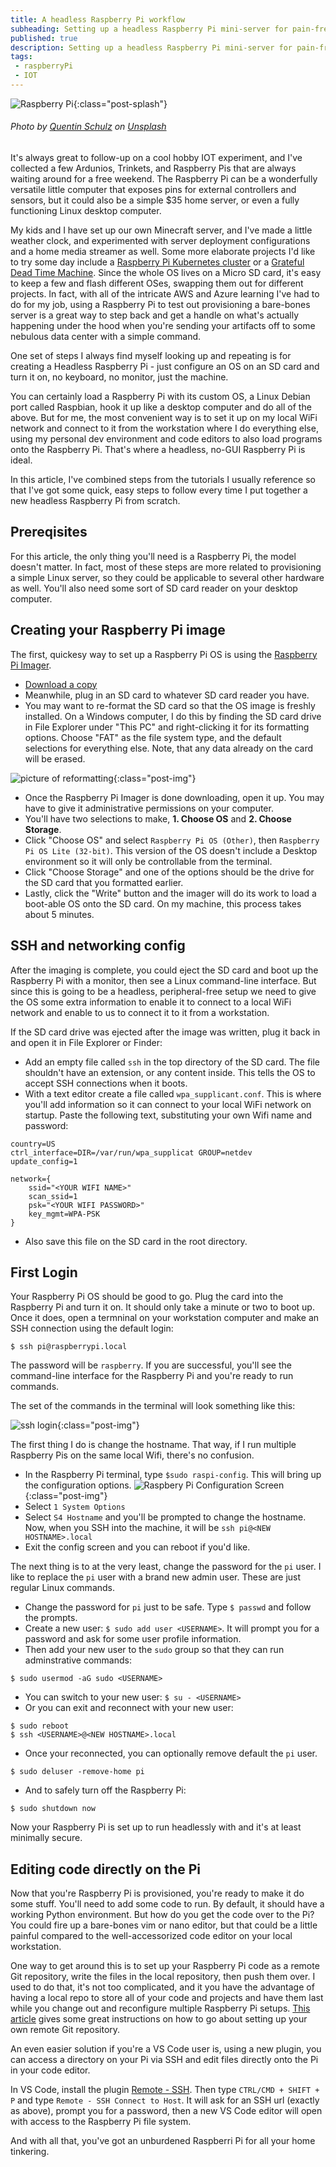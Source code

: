 ```yaml
---
title: A headless Raspberry Pi workflow
subheading: Setting up a headless Raspberry Pi mini-server for pain-free, peripheral-free programming
published: true
description: Setting up a headless Raspberry Pi mini-server for pain-free, peripheral-free programming
tags: 
 - raspberryPi
 - IOT 
---
```


![Raspberry Pi](/assets/img/rpi/rpi.jpg){:class="post-splash"}
###### Photo by [Quentin Schulz](https://unsplash.com/@0leil) on [Unsplash](https://unsplash.com/photos/51nYPDEafWc)

It's always great to follow-up on a cool hobby IOT experiment, and I've collected a few Ardunios, Trinkets, and Raspberry Pis that are always waiting around for a free weekend. The Raspberry Pi can be a wonderfully versatile little computer that exposes pins for external controllers and sensors, but it could also be a simple $35 home server, or even a fully functioning Linux desktop computer. 

My kids and I have set up our own Minecraft server, and I've made a little weather clock, and experimented with server deployment configurations and a home media streamer as well. Some more elaborate projects I'd like to try some day include a [Raspberry Pi Kubernetes cluster](https://ubuntu.com/tutorials/how-to-kubernetes-cluster-on-raspberry-pi#1-overview) or a [Grateful Dead Time Machine](https://www.gratefuldeadtimemachine.com/build-your-own). Since the whole OS lives on a Micro SD card, it's easy to keep a few and flash different OSes, swapping them out for different projects. In fact, with all of the intricate AWS and Azure learning I've had to do for my job, using a Raspberry Pi to test out provisioning a bare-bones server is a great way to step back and get a handle on what's actually happening under the hood when you're sending your artifacts off to some nebulous data center with a simple command.

One set of steps I always find myself looking up and repeating is for creating a Headless Raspberry Pi - just configure an OS on an SD card and turn it on, no keyboard, no monitor, just the machine.

 You can certainly load a Raspberry Pi with its custom OS, a Linux Debian port called Raspbian, hook it up like a desktop computer and do all of the above. But for me, the most convenient way is to set it up on my local WiFi network and connect to it from the workstation where I do everything else, using my personal dev environment and code editors to also load programs onto the Raspberry Pi. That's where a headless, no-GUI Raspberry Pi is ideal.

In this article, I've combined steps from the tutorials I usually reference so that I've got some quick, easy steps to follow every time I put together a new headless Raspberry Pi from scratch.

## Prereqisites

For this article, the only thing you'll need is a Raspberry Pi, the model doesn't matter. In fact, most of these steps are more related to provisioning a simple Linux server, so they could be applicable to several other hardware as well. You'll also need some sort of SD card reader on your desktop computer.

## Creating your Raspberry Pi image

The first, quickesy way to set up a Raspberry Pi OS is using the [Raspberry Pi Imager](https://www.raspberrypi.com/software/). 

- [Download a copy](https://www.raspberrypi.com/software/)
- Meanwhile, plug in an SD card to whatever SD card reader you have. 
- You may want to re-format the SD card so that the OS image is freshly installed. On a Windows computer, I do this by finding the SD card drive in File Explorer under "This PC" and right-clicking it for its formatting options. Choose "FAT" as the file system type, and the default selections for everything else. Note, that any data already on the card will be erased.

![picture of reformatting](/assets/img/rpi/rpi-reformatting-screen.png){:class="post-img"}

- Once the Raspberry Pi Imager is done downloading, open it up. You may have to give it administrative permissions on your computer.
- You'll have two selections to make, __1. Choose OS__ and __2. Choose Storage__.
- Click "Choose OS" and select `Raspberry Pi OS (Other)`, then `Raspberry Pi OS Lite (32-bit)`. This version of the OS doesn't include a Desktop environment so it will only be controllable from the terminal.
- Click "Choose Storage" and one of the options should be the drive for the SD card that you formatted earlier.
- Lastly, click the "Write" button and the imager will do its work to load a boot-able OS onto the SD card. On my machine, this process takes about 5 minutes.

## SSH and networking config

After the imaging is complete, you could eject the SD card and boot up the Raspberry Pi with a monitor, then see a Linux command-line interface. But since this is going to be a headless, peripheral-free setup we need to give the OS some extra information to enable it to connect to a local WiFi network and enable to us to connect it to it from a workstation.

If the SD card drive was ejected after the image was written, plug it back in and open it in File Explorer or Finder:

 - Add an empty file called `ssh` in the top directory of the SD card. The file shouldn't have an extension, or any content inside. This tells the OS to accept SSH connections when it boots.
 - With a text editor create a file called `wpa_supplicant.conf`. This is where you'll add information so it can connect to your local WiFi network on startup. Paste the following text, substituting your own Wifi name and password:

```
country=US
ctrl_interface=DIR=/var/run/wpa_supplicat GROUP=netdev
update_config=1

network={
	ssid="<YOUR WIFI NAME>"
	scan_ssid=1
	psk="<YOUR WIFI PASSWORD>"
	key_mgmt=WPA-PSK
}
 ```
 - Also save this file on the SD card in the root directory.

## First Login

 Your Raspberry Pi OS should be good to go. Plug the card into the Raspberry Pi and turn it on. It should only take a minute or two to boot up. Once it does, open a termninal on your workstation computer and make an SSH connection using the default login:
```
$ ssh pi@raspberrypi.local
```
 The password will be `raspberry`. If you are successful, you'll see the command-line interface for the Raspberry Pi and you're ready to run commands.

 The set of the commands in the terminal will look something like this:

![ssh login](/assets/img/rpi/rpi-ssh-login.png){:class="post-img"}

 The first thing I do is change the hostname. That way, if I run multiple Raspberry Pis on the same local Wifi, there's no confusion. 

  - In the Raspberry Pi terminal, type `$sudo raspi-config`. This will bring up the configuration options.
![Raspbery Pi Configuration Screen](/assets/img/rpi/rpi-raspi-config.png){:class="post-img"}
 - Select `1 System Options`
 - Select `S4 Hostname` and you'll be prompted to change the hostname. Now, when you SSH into the machine, it will be `ssh pi@<NEW HOSTNAME>.local`
 - Exit the config screen and you can reboot if you'd like.

 The next thing is to at the very least, change the password for the `pi` user. I like to replace the `pi` user with a brand new admin user. These are just regular Linux commands.

 - Change the password for `pi` just to be safe. Type `$ passwd` and follow the prompts.
 - Create a new user: `$ sudo add user <USERNAME>`. It will prompt you for a password and ask for some user profile information. 
 - Then add your new user to the `sudo` group so that they can run adminstrative commands:
 ```
 $ sudo usermod -aG sudo <USERNAME>
 ```
 - You can switch to your new user: `$ su - <USERNAME>`
 - Or you can exit and reconnect with your new user: 
 ```
 $ sudo reboot
 $ ssh <USERNAME>@<NEW HOSTNAME>.local
 ```
 - Once your reconnected, you can optionally remove default the `pi` user.
 ```
 $ sudo deluser -remove-home pi
 ```
  - And to safely turn off the Raspberry Pi:
```
$ sudo shutdown now
```

Now your Raspberry Pi is set up to run headlessly with and it's at least minimally secure.

## Editing code directly on the Pi

Now that you're Raspberry Pi is provisioned, you're ready to make it do some stuff. You'll need to add some code to run. By default, it should have a working Python environment. But how do you get the code over to the Pi? You could fire up a bare-bones vim or nano editor, but that could be a little painful compared to the well-accessorized code editor on your local workstation. 

One way to get around this is to set up your Raspberry Pi code as a remote Git repository, write the files in the local repository, then push them over. I used to do that, it's not too complicated, and it you have the advantage of having a local repo to store all of your code and projects and have them last while you change out and reconfigure multiple Raspberry Pi setups. [This article]() gives some great instructions on how to go about setting up your own remote Git repository.

An even easier solution if you're a VS Code user is, using a new plugin, you can access a directory on your Pi via SSH and edit files directly onto the Pi in your code editor. 

In VS Code, install the plugin [Remote - SSH](https://marketplace.visualstudio.com/items?itemName=ms-vscode-remote.remote-ssh). Then type `CTRL/CMD + SHIFT + P` and type `Remote - SSH Connect to Host`. It will ask for an SSH url (exactly as above), prompt you for a password, then a new VS Code editor will open with access to the Raspberry Pi file system. 

And with all that, you've got an unburdened Raspberri Pi for all your home tinkering.
